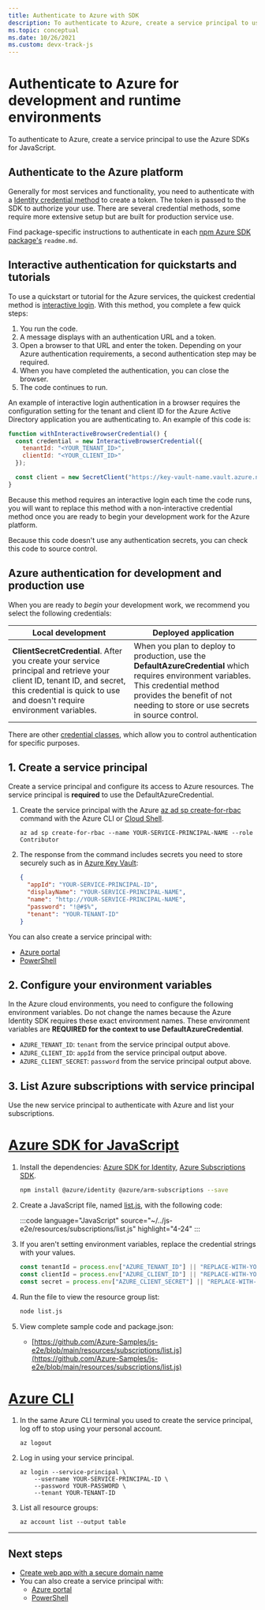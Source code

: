 ```yaml
---
title: Authenticate to Azure with SDK
description: To authenticate to Azure, create a service principal to use the Azure SDKs for JavaScript.
ms.topic: conceptual
ms.date: 10/26/2021
ms.custom: devx-track-js
---
```


# Authenticate to Azure for development and runtime environments

To authenticate to Azure, create a service principal to use the Azure SDKs for JavaScript.

## Authenticate to the Azure platform

Generally for most services and functionality, you need to authenticate with a [Identity credential method](https://www.npmjs.com/package/@azure/identity) to create a token. The token is passed to the SDK to authorize your use. There are several credential methods, some require more extensive setup but are built for production service use. 

Find package-specific instructions to authenticate in each [npm Azure SDK package's](../azure-sdk-library-package-index.md) `readme.md`. 

## Interactive authentication for quickstarts and tutorials

To use a quickstart or tutorial for the Azure services, the quickest credential method is [interactive login](https://github.com/Azure/azure-sdk-for-js/blob/hotfix/identity_1.3.0/sdk/identity/identity/samples/AzureIdentityExamples.md#authenticating-a-user-account-interactively-in-the-browser). With this method, you complete a few quick steps:
1. You run the code.
1. A message displays with an authentication URL and a token. 
1. Open a browser to that URL and enter the token. Depending on your Azure authentication requirements, a second authentication step may be required.
1. When you have completed the authentication, you can close the browser.
1. The code continues to run.

An example of interactive login authentication in a browser requires the configuration setting for the tenant and client ID for the Azure Active Directory application you are authenticating to. An example of this code is:

```javascript
function withInteractiveBrowserCredential() {
  const credential = new InteractiveBrowserCredential({
    tenantId: "<YOUR_TENANT_ID>",
    clientId: "<YOUR_CLIENT_ID>"
  });

  const client = new SecretClient("https://key-vault-name.vault.azure.net", credential);
}
```

Because this method requires an interactive login each time the code runs, you will want to replace this method with a non-interactive credential method once you are ready to begin your development work for the Azure platform. 

Because this code doesn't use any authentication secrets, you can check this code to source control. 

## Azure authentication for development and production use

When you are ready to _begin_ your development work, we recommend you select the following credentials: 

|Local development|Deployed application|
|--|--|
|**ClientSecretCredential**. After you create your service principal and retrieve your client ID, tenant ID, and secret, this credential is quick to use and doesn't require environment variables.|When you plan to deploy to production, use the **DefaultAzureCredential** which requires environment variables. This credential method provides the benefit of not needing to store or use secrets in source control.  |

There are other [credential classes](https://www.npmjs.com/package/@azure/identity#credential-classes), which allow you to control authentication for specific purposes. 

## 1. Create a service principal

Create a service principal and configure its access to Azure resources. The service principal is **required** to use the DefaultAzureCredential.

1. Create the service principal with the Azure [az ad sp create-for-rbac](/cli/azure/ad/sp#az_ad_sp_create_for_rbac) command with the Azure CLI or [Cloud Shell](https://shell.azure.com). 

    ```azurecli
    az ad sp create-for-rbac --name YOUR-SERVICE-PRINCIPAL-NAME --role Contributor
    ```

2. The response from the command includes secrets you need to store securely such as in [Azure Key Vault](/azure/key-vault/):

    ```json
    {
      "appId": "YOUR-SERVICE-PRINCIPAL-ID",
      "displayName": "YOUR-SERVICE-PRINCIPAL-NAME",
      "name": "http://YOUR-SERVICE-PRINCIPAL-NAME",
      "password": "!@#$%",
      "tenant": "YOUR-TENANT-ID"
    }
    ```

You can also create a service principal with:
* [Azure portal](/azure/active-directory/develop/howto-create-service-principal-portal)
* [PowerShell](/azure/active-directory/develop/howto-authenticate-service-principal-powershell) 

## 2. Configure your environment variables

In the Azure cloud environments, you need to configure the following environment variables. Do not change the names because the Azure Identity SDK requires these exact environment names. These environment variables are **REQUIRED for the context to use DefaultAzureCredential**. 

   * `AZURE_TENANT_ID`: `tenant` from the service principal output above. 
   * `AZURE_CLIENT_ID`: `appId` from the service principal output above.
   * `AZURE_CLIENT_SECRET`: `password` from the service principal output above.

## 3. List Azure subscriptions with service principal 

Use the new service principal to authenticate with Azure and list your subscriptions. 

# [Azure SDK for JavaScript](#tab/azure-sdk-for-javascript)

1. Install the dependencies: [Azure SDK for Identity](https://www.npmjs.com/package/@azure/identity), [Azure Subscriptions SDK](https://www.npmjs.com/package/@azure/arm-subscriptions).

    ```bash
    npm install @azure/identity @azure/arm-subscriptions --save
    ```

1. Create a JavaScript file, named [list.js](https://github.com/Azure-Samples/js-e2e/blob/main/resources/subscriptions/list.js), with the following code:

    :::code language="JavaScript" source="~/../js-e2e/resources/subscriptions/list.js" highlight="4-24"  :::

1. If you aren't setting environment variables, replace the credential strings with your values.
 
    ```javascript
    const tenantId = process.env["AZURE_TENANT_ID"] || "REPLACE-WITH-YOUR-TENANT-ID"; 
    const clientId = process.env["AZURE_CLIENT_ID"] || "REPLACE-WITH-YOUR-CLIENT-ID"; 
    const secret = process.env["AZURE_CLIENT_SECRET"] || "REPLACE-WITH-YOUR-CLIENT-SECRET";
    ```

1. Run the file to view the resource group list:

    ```bash
    node list.js
    ```

1. View complete sample code and package.json:

    * [https://github.com/Azure-Samples/js-e2e/blob/main/resources/subscriptions/list.js](https://github.com/Azure-Samples/js-e2e/blob/main/resources/subscriptions/list.js)

# [Azure CLI](#tab/azure-cli-list-subscriptions)

1. In the same Azure CLI terminal you used to create the service principal, log off to stop using your personal account.

    ```azurecli
    az logout
    ```
    
1. Log in using your service principal. 

    ```azurecli
    az login --service-principal \
        --username YOUR-SERVICE-PRINCIPAL-ID \
        --password YOUR-PASSWORD \
        --tenant YOUR-TENANT-ID
    ```

1.  List all resource groups: 

    ```azurecli
    az account list --output table
    ```

---

## Next steps

* [Create web app with a secure domain name](../how-to/add-custom-domain-to-web-app.md)
* You can also create a service principal with:
  * [Azure portal](/azure/active-directory/develop/howto-create-service-principal-portal)
  * [PowerShell](/azure/active-directory/develop/howto-authenticate-service-principal-powershell)
